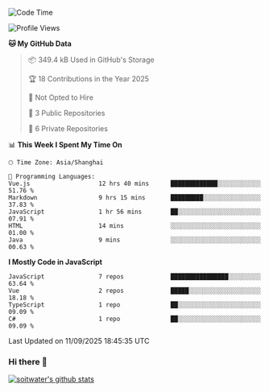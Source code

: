 <!--START_SECTION:waka-->
![Code Time](http://img.shields.io/badge/Code%20Time-5%2C514%20hrs%2024%20mins-blue)

![Profile Views](http://img.shields.io/badge/Profile%20Views-0-blue)

**🐱 My GitHub Data** 

> 📦 349.4 kB Used in GitHub's Storage 
 > 
> 🏆 18 Contributions in the Year 2025
 > 
> 🚫 Not Opted to Hire
 > 
> 📜 3 Public Repositories 
 > 
> 🔑 6 Private Repositories 
 > 
📊 **This Week I Spent My Time On** 

```text
🕑︎ Time Zone: Asia/Shanghai

💬 Programming Languages: 
Vue.js                   12 hrs 40 mins      █████████████░░░░░░░░░░░░   51.76 % 
Markdown                 9 hrs 15 mins       █████████░░░░░░░░░░░░░░░░   37.83 % 
JavaScript               1 hr 56 mins        ██░░░░░░░░░░░░░░░░░░░░░░░   07.91 % 
HTML                     14 mins             ░░░░░░░░░░░░░░░░░░░░░░░░░   01.00 % 
Java                     9 mins              ░░░░░░░░░░░░░░░░░░░░░░░░░   00.63 % 
```

**I Mostly Code in JavaScript** 

```text
JavaScript               7 repos             ████████████████░░░░░░░░░   63.64 % 
Vue                      2 repos             █████░░░░░░░░░░░░░░░░░░░░   18.18 % 
TypeScript               1 repo              ██░░░░░░░░░░░░░░░░░░░░░░░   09.09 % 
C#                       1 repo              ██░░░░░░░░░░░░░░░░░░░░░░░   09.09 % 
```




 Last Updated on 11/09/2025 18:45:35 UTC
<!--END_SECTION:waka-->

### Hi there 👋
[![soitwater's github stats](https://github-readme-stats.vercel.app/api?username=soitwater)](https://github.com/soitwater/github-readme-stats)
